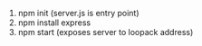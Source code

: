 1. npm init (server.js is entry point)
2. npm install express
3. npm start (exposes server to loopack address)
